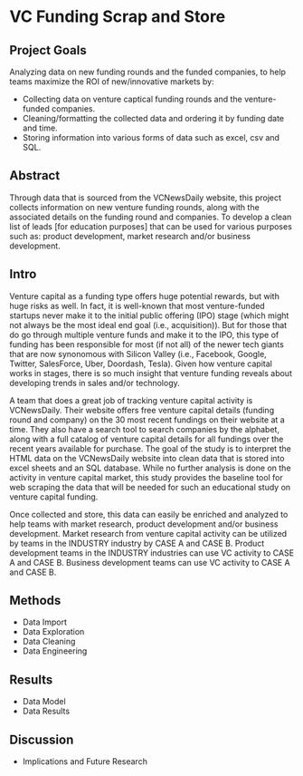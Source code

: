 # VC Funding Scrap and Store

## Project Goals
Analyzing data on new funding rounds and the funded companies, to help teams maximize the ROI of new/innovative markets by:
- Collecting data on venture captical funding rounds and the venture-funded companies.
- Cleaning/formatting the collected data and ordering it by funding date and time.
- Storing information into various forms of data such as excel, csv and SQL.

## Abstract
Through data that is sourced from the VCNewsDaily website, this project collects information on new venture funding rounds, along with the associated details on the funding round and companies. To develop a clean list of leads [for education purposes] that can be used for various purposes such as: product development, market research and/or business development.

## Intro
  Venture capital as a funding type offers huge potential rewards, but with huge risks as well. In fact, it is well-known that most venture-funded startups never make it to the initial public offering (IPO) stage (which might not always be the most ideal end goal (i.e., acquisition)). But for those that do go through multiple venture funds and make it to the IPO, this type of funding has been responsible for most (if not all) of the newer tech giants that are now synonomous with Silicon Valley (i.e., Facebook, Google, Twitter, SalesForce, Uber, Doordash, Tesla). Given how venture capital works in stages, there is so much insight that venture funding reveals about developing trends in sales and/or technology.
  
  A team that does a great job of tracking venture capital activity is VCNewsDaily. Their website offers free venture capital details (funding round and company) on the 30 most recent fundings on their website at a time. They also have a search tool to search companies by the alphabet, along with a full catalog of venture capital details for all fundings over the recent years available for purchase. The goal of the study is to interpret the HTML data on the VCNewsDaily website into clean data that is stored into excel sheets and an SQL database. While no further analysis is done on the activity in venture capital market, this study provides the baseline tool for web scraping the data that will be needed for such an educational study on venture capital funding.
  
  Once collected and store, this data can easily be enriched and analyzed to help teams with market research, product development and/or business development. Market research from venture capital activity can be utilized by teams in the INDUSTRY industry by CASE A and CASE B. Product development teams in the INDUSTRY industries can use VC activity to CASE A and CASE B. Business development teams can use VC activity to CASE A and CASE B.


## Methods
- Data Import
- Data Exploration
- Data Cleaning
- Data Engineering

## Results
- Data Model
- Data Results

## Discussion
- Implications and Future Research

